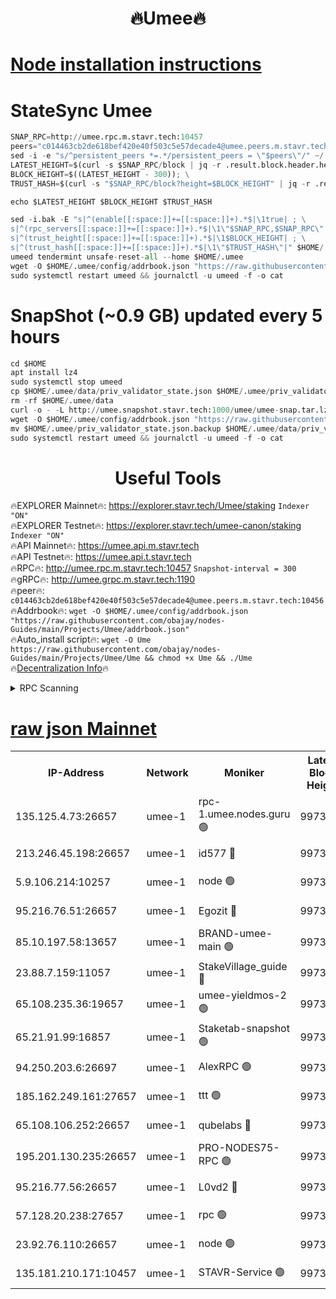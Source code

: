 <h1 align="center"> 🔥Umee🔥</h1>


[Node installation instructions](https://github.com/obajay/nodes-Guides/tree/main/Projects/Umee)
=
# StateSync Umee
```python
SNAP_RPC=http://umee.rpc.m.stavr.tech:10457
peers="c014463cb2de618bef420e40f503c5e57decade4@umee.peers.m.stavr.tech:10456"
sed -i -e "s/^persistent_peers *=.*/persistent_peers = \"$peers\"/" ~/.umee/config/config.toml
LATEST_HEIGHT=$(curl -s $SNAP_RPC/block | jq -r .result.block.header.height); \
BLOCK_HEIGHT=$((LATEST_HEIGHT - 300)); \
TRUST_HASH=$(curl -s "$SNAP_RPC/block?height=$BLOCK_HEIGHT" | jq -r .result.block_id.hash)

echo $LATEST_HEIGHT $BLOCK_HEIGHT $TRUST_HASH

sed -i.bak -E "s|^(enable[[:space:]]+=[[:space:]]+).*$|\1true| ; \
s|^(rpc_servers[[:space:]]+=[[:space:]]+).*$|\1\"$SNAP_RPC,$SNAP_RPC\"| ; \
s|^(trust_height[[:space:]]+=[[:space:]]+).*$|\1$BLOCK_HEIGHT| ; \
s|^(trust_hash[[:space:]]+=[[:space:]]+).*$|\1\"$TRUST_HASH\"|" $HOME/.umee/config/config.toml
umeed tendermint unsafe-reset-all --home $HOME/.umee
wget -O $HOME/.umee/config/addrbook.json "https://raw.githubusercontent.com/obajay/nodes-Guides/main/Projects/Umee/addrbook.json"
sudo systemctl restart umeed && journalctl -u umeed -f -o cat
```
# SnapShot (~0.9 GB) updated every 5 hours
```python
cd $HOME
apt install lz4
sudo systemctl stop umeed
cp $HOME/.umee/data/priv_validator_state.json $HOME/.umee/priv_validator_state.json.backup
rm -rf $HOME/.umee/data
curl -o - -L http://umee.snapshot.stavr.tech:1000/umee/umee-snap.tar.lz4 | lz4 -c -d - | tar -x -C $HOME/.umee --strip-components 2
wget -O $HOME/.umee/config/addrbook.json "https://raw.githubusercontent.com/obajay/nodes-Guides/main/Projects/Umee/addrbook.json"
mv $HOME/.umee/priv_validator_state.json.backup $HOME/.umee/data/priv_validator_state.json
sudo systemctl restart umeed && journalctl -u umeed -f -o cat
```
 <h1 align="center"> Useful Tools</h1>

🔥EXPLORER Mainnet🔥:      https://explorer.stavr.tech/Umee/staking             `Indexer "ON"` \
🔥EXPLORER Testnet🔥:        https://explorer.stavr.tech/umee-canon/staking      `Indexer "ON"` \
🔥API Mainnet🔥:                   https://umee.api.m.stavr.tech \
🔥API Testnet🔥:                     https://umee.api.t.stavr.tech \
🔥RPC🔥:                                   http://umee.rpc.m.stavr.tech:10457                     `Snapshot-interval = 300` \
🔥gRPC🔥:                              http://umee.grpc.m.stavr.tech:1190 \
🔥peer🔥:                     `c014463cb2de618bef420e40f503c5e57decade4@umee.peers.m.stavr.tech:10456` \
🔥Addrbook🔥:    ```wget -O $HOME/.umee/config/addrbook.json "https://raw.githubusercontent.com/obajay/nodes-Guides/main/Projects/Umee/addrbook.json"``` \
🔥Auto_install script🔥: ```wget -O Ume https://raw.githubusercontent.com/obajay/nodes-Guides/main/Projects/Umee/Ume && chmod +x Ume && ./Ume``` \
🔥[Decentralization Info](https://github.com/obajay/StateSync-snapshots/tree/main/Projects/Umee/Decentralization)🔥

<details>
<summary>RPC Scanning</summary>

<h2 align="center"> We scan nodes in real time every 4 hours. And we provide the final result of RPC endpoints.
We cannot influence the operation of these nodes in any way. </h2>


```python
If Voting Power is higher than 0 --> then the Node is a validator of the network and may be subject to attack and be a potential threat to the chain.
```
```python
We marked such validators with a red symbol
```

</details>

[raw json Mainnet](https://rpc-check.umeem.stavr.tech/umeem/rpc-umeem-result.json)
=



<table><tr><th>IP-Address</th><th>Network</th><th>Moniker</th><th>Latest Block Height</th><th>Earliest Block Height</th><th>Catching Up</th><th>Tx Index</th><th>Voting Power</th><th>Scan Time</th></tr><tr><td>135.125.4.73:26657</td><td>umee-1</td><td>rpc-1.umee.nodes.guru 🟢</td><td>9973401</td><td>5167386</td><td>False</td><td>on</td><td>0</td><td>2024-01-03T16:29:56.675189115UTC</td></tr><tr><td>213.246.45.198:26657</td><td>umee-1</td><td>id577 🔴</td><td>9973386</td><td>7100001</td><td>False</td><td>on</td><td>35105472</td><td>2024-01-03T16:28:29.140329306UTC</td></tr><tr><td>5.9.106.214:10257</td><td>umee-1</td><td>node 🟢</td><td>9973396</td><td>7942001</td><td>False</td><td>on</td><td>0</td><td>2024-01-03T16:29:26.924083150UTC</td></tr><tr><td>95.216.76.51:26657</td><td>umee-1</td><td>Egozit 🔴</td><td>9973401</td><td>8262001</td><td>False</td><td>off</td><td>38138122</td><td>2024-01-03T16:29:56.357016959UTC</td></tr><tr><td>85.10.197.58:13657</td><td>umee-1</td><td>BRAND-umee-main 🟢</td><td>9973389</td><td>8427832</td><td>False</td><td>on</td><td>0</td><td>2024-01-03T16:28:44.091747377UTC</td></tr><tr><td>23.88.7.159:11057</td><td>umee-1</td><td>StakeVillage_guide 🔴</td><td>9973394</td><td>9137726</td><td>False</td><td>on</td><td>1414796</td><td>2024-01-03T16:29:18.094008850UTC</td></tr><tr><td>65.108.235.36:19657</td><td>umee-1</td><td>umee-yieldmos-2 🟢</td><td>9973379</td><td>9575548</td><td>False</td><td>on</td><td>0</td><td>2024-01-03T16:27:47.794953177UTC</td></tr><tr><td>65.21.91.99:16857</td><td>umee-1</td><td>Staketab-snapshot 🟢</td><td>9973391</td><td>9721001</td><td>False</td><td>off</td><td>0</td><td>2024-01-03T16:28:59.123312409UTC</td></tr><tr><td>94.250.203.6:26697</td><td>umee-1</td><td>AlexRPC 🟢</td><td>9973388</td><td>9722001</td><td>False</td><td>on</td><td>0</td><td>2024-01-03T16:28:41.806631748UTC</td></tr><tr><td>185.162.249.161:27657</td><td>umee-1</td><td>ttt 🟢</td><td>9973394</td><td>9733423</td><td>False</td><td>on</td><td>0</td><td>2024-01-03T16:29:13.685686883UTC</td></tr><tr><td>65.108.106.252:26657</td><td>umee-1</td><td>qubelabs 🔴</td><td>9973389</td><td>9761001</td><td>False</td><td>on</td><td>36618801</td><td>2024-01-03T16:28:46.480552622UTC</td></tr><tr><td>195.201.130.235:26657</td><td>umee-1</td><td>PRO-NODES75-RPC 🟢</td><td>9973395</td><td>9873395</td><td>False</td><td>on</td><td>0</td><td>2024-01-03T16:29:24.557940758UTC</td></tr><tr><td>95.216.77.56:26657</td><td>umee-1</td><td>L0vd2 🔴</td><td>9973404</td><td>9873404</td><td>False</td><td>off</td><td>37276076</td><td>2024-01-03T16:30:13.960880001UTC</td></tr><tr><td>57.128.20.238:27657</td><td>umee-1</td><td>rpc 🟢</td><td>9973397</td><td>9880933</td><td>False</td><td>on</td><td>0</td><td>2024-01-03T16:29:35.478569647UTC</td></tr><tr><td>23.92.76.110:26657</td><td>umee-1</td><td>node 🟢</td><td>9973408</td><td>9953901</td><td>False</td><td>on</td><td>0</td><td>2024-01-03T16:30:35.406207107UTC</td></tr><tr><td>135.181.210.171:10457</td><td>umee-1</td><td>STAVR-Service 🟢</td><td>9973402</td><td>9972001</td><td>False</td><td>on</td><td>0</td><td>2024-01-03T16:30:03.280225522UTC</td></tr></table>
